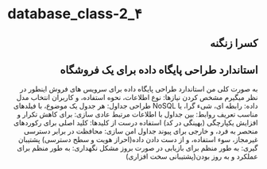 # database_class-2_۴
<h2 dir="rtl">کسرا زنگنه</h2>
<h2 dir="rtl"> استاندارد طراحی پایگاه داده برای یک فروشگاه </h2>

<div dir="rtl">
  به صورت کلی من استاندارد طراحی پایگاه داده برای سرویس های فروش اینطور در نظر میگیرم
مشخص کردن نیازها: نوع اطلاعات، نحوه استفاده، و کاربران
انتخاب مدل داده: رابطه ای، شیء گرا، یا NoSQL
طراحی جداول: هر جدول یک موضوع، با فیلدهای مناسب
تعریف روابط: بین جداول با اطلاعات مرتبط
عادی سازی: برای کاهش تکرار و افزایش یکپارچگی (بهینگی در کد)
استفاده درست از کلیدها: کلید اصلی برای رکوردهای منحصر به فرد، و خارجی برای پیوند جداول
امن سازی: محافظت در برابر دسترسی غیرمجاز، سوء استفاده، و از دست دادن داده(احراز هویت و سطح دسترسی)
پشتیبان گیری: به طور منظم برای بازیابی در صورت بروز مشکل
نگهداری: به طور منظم برای عملکرد و به روز بودن(پشتیبانی سخت افزاری)
</div>
